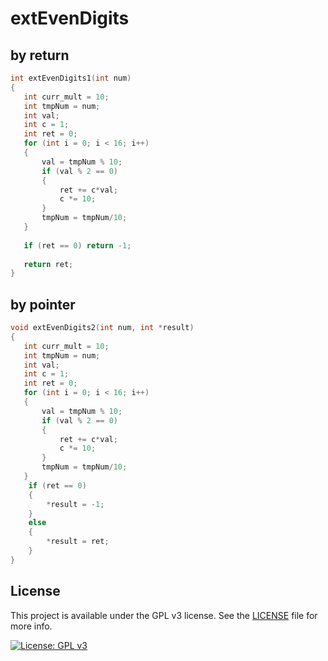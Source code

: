 # extEvenDigits

## by return
``` c
int extEvenDigits1(int num)  
{   
   int curr_mult = 10;
   int tmpNum = num;
   int val;
   int c = 1;
   int ret = 0;
   for (int i = 0; i < 16; i++)
   {
       val = tmpNum % 10;
       if (val % 2 == 0)
       {
           ret += c*val;
           c *= 10;
       }
       tmpNum = tmpNum/10;
   }
   
   if (ret == 0) return -1;
   
   return ret;
}
```

## by pointer
``` c
void extEvenDigits2(int num, int *result)  
{   
   int curr_mult = 10;
   int tmpNum = num;
   int val;
   int c = 1;
   int ret = 0;
   for (int i = 0; i < 16; i++)
   {
       val = tmpNum % 10;
       if (val % 2 == 0)
       {
           ret += c*val;
           c *= 10;
       }
       tmpNum = tmpNum/10;
   }
    if (ret == 0) 
    {
        *result = -1;
    }
    else
    {
        *result = ret;
    }
}
```

## License
This project is available under the GPL v3 license. See the [LICENSE](./LICENSE.md) file for more info.

[![License: GPL v3](https://img.shields.io/badge/License-GPLv3-blue.svg)](https://www.gnu.org/licenses/gpl-3.0) 
